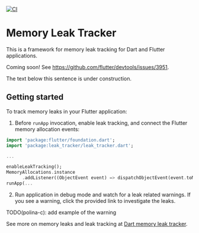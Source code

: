 [![CI](https://github.com/dart-lang/leak_tracker/actions/workflows/ci.yaml/badge.svg)](https://github.com/dart-lang/leak_tracker/actions/workflows/ci.yaml)

# Memory Leak Tracker

This is a framework for memory leak tracking for Dart and Flutter applications.

Coming soon! See https://github.com/flutter/devtools/issues/3951.

The text below this sentence is under construction.

## Getting started

To track memory leaks in your Flutter application:

1. Before `runApp` invocation, enable leak tracking, and connect the Flutter memory allocation events:

```dart
import 'package:flutter/foundation.dart';
import 'package:leak_tracker/leak_tracker.dart';

...

enableLeakTracking();
MemoryAllocations.instance
      .addListener((ObjectEvent event) => dispatchObjectEvent(event.toMap()));
runApp(...

```

2. Run application in debug mode and watch for a leak related warnings. If you see a warning, click the provided link to investigate the leaks.

TODO(polina-c): add example of the warning

See more on memory leaks and leak tracking at [Dart memory leak tracker](https://github.com/flutter/devtools/blob/master/packages/devtools_app/lib/src/screens/memory/panes/leaks/LEAK_TRACKING.md).
